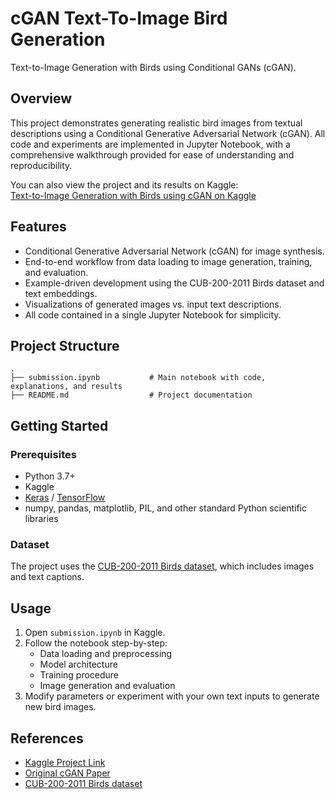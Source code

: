 # cGAN Text-To-Image Bird Generation

Text-to-Image Generation with Birds using Conditional GANs (cGAN).

## Overview

This project demonstrates generating realistic bird images from textual descriptions using a Conditional Generative Adversarial Network (cGAN). All code and experiments are implemented in Jupyter Notebook, with a comprehensive walkthrough provided for ease of understanding and reproducibility.

You can also view the project and its results on Kaggle:  
[Text-to-Image Generation with Birds using cGAN on Kaggle](https://www.kaggle.com/code/emanafi/text-to-image-generation-with-birds-using-cgan)

## Features

- Conditional Generative Adversarial Network (cGAN) for image synthesis.
- End-to-end workflow from data loading to image generation, training, and evaluation.
- Example-driven development using the CUB-200-2011 Birds dataset and text embeddings.
- Visualizations of generated images vs. input text descriptions.
- All code contained in a single Jupyter Notebook for simplicity.

## Project Structure

```
.
├── submission.ipynb           # Main notebook with code, explanations, and results
├── README.md                  # Project documentation
```

## Getting Started

### Prerequisites

- Python 3.7+
- Kaggle
- [Keras](https://keras.io/) / [TensorFlow](https://www.tensorflow.org/)
- numpy, pandas, matplotlib, PIL, and other standard Python scientific libraries

### Dataset

The project uses the [CUB-200-2011 Birds dataset](https://www.kaggle.com/datasets/mohamedihebhergli/assignment-3-cub200-2011), which includes images and text captions.  

## Usage

1. Open `submission.ipynb` in Kaggle.
2. Follow the notebook step-by-step:
   - Data loading and preprocessing
   - Model architecture
   - Training procedure
   - Image generation and evaluation
3. Modify parameters or experiment with your own text inputs to generate new bird images.

## References

- [Kaggle Project Link](https://www.kaggle.com/code/emanafi/text-to-image-generation-with-birds-using-cgan)
- [Original cGAN Paper](https://arxiv.org/abs/1411.1784)
- [CUB-200-2011 Birds dataset](https://www.kaggle.com/datasets/mohamedihebhergli/assignment-3-cub200-2011)
